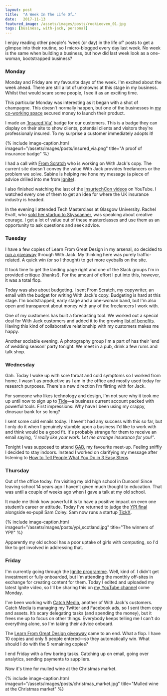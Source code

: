 ```yaml
---
layout: post
title:  "A Week In The Life Of…"
date:   2017-11-13
featured_image: /assets/images/posts/rookieoven_01.jpg
tags: [business, with-jack, personal]
---
```


I enjoy reading other people's 'week (or day) in the life of' posts to get a glimpse into their routine, so I micro-blogged every day last week. No week is the same when building a business, but how did last week look as a one-woman, bootstrapped business?

<h3>Monday</h3>

Monday and Friday are my favourite days of the week. I'm excited about the week ahead. There are still a lot of unknowns at this stage in my business. Whilst that would scare some people, I see it as an exciting time.

This particular Monday was interesting as it began with a shot of champagne. This doesn’t normally happen, but one of the businesses in <a href="https://rookieoven.com/coworking/">my co-working space</a> secured money to launch their product.

I made an <a href="https://withjack.co.uk/insured-via/">'Insured Via'</a> badge for our customers. This is a badge they can display on their site to show clients, potential clients and visitors they're professionaly insured. To my surprise a customer immediately adopts it!

{% include image-caption.html imageurl="/assets/images/posts/insured_via.png" title="A proof of insurance badge" %}

I had a call with <a href="https://www.from-scratch.net/">From Scratch</a> who is working on With Jack's copy. The current site doesn't convey the value With Jack provides freelancers or the problem we solve. Sabine is helping me hone my message (a piece of advice drilled into me from <a href="https://ignite.io/">Ignite</a>).

I also finished watching the last of the <a href="https://www.youtube.com/channel/UCuihjr7Z9mPZjVFev5ybuTw/videos?disable_polymer=1">InsurtechCon videos</a> on YouTube. I watched every one of them to get an idea for where the UK insurance industry is headed.

In the evening I attended Tech Masterclass at Glasgow University. Rachel Evatt, who <a href="https://techcrunch.com/2011/01/17/travel-search-engine-skyscanner-acquires-zoombu/">sold her startup to Skyscanner</a>, was speaking about creative courage. I get a lot of value out of these masterclasses and use them as an opportunity to ask questions and seek advice.

<h3>Tuesday</h3>

I have a few copies of Learn From Great Design in my arsenal, so decided to <a href="https://withjack.co.uk/holiday-deal/">run a giveaway</a> through With Jack. My thinking here was purely traffic-related. A quick win (or so I thought) to get more eyeballs on the site.

It took time to get the landing page right and one of the Slack groups I’m in provided critique (thanks!). For the amount of effort I put into this, however, it was a total flop. 

Today was also about budgeting. I sent From Scratch, my copywriter, an email with the budget for writing With Jack's copy. Budgeting is hard at this stage. I'm bootstrapped, early stage and a one-woman band, but I'm also open and transparent about money with any of the freelancers I work with.

One of my customers has built a forecasting tool. We worked out a special deal for With Jack customers and added it to the growing <a href="https://withjack.co.uk/benefits/">list of benefits</a>. Having this kind of collaborative relationship with my customers makes me happy.

Another sociable evening. A photography group I'm a part of has their 'end of wedding season' party tonight. We meet in a pub, drink a few rums and talk shop.

<h3>Wednesday</h3>

Gah. Today I woke up with sore throat and cold symptoms so I worked from home. I wasn't as productive as I am in the office and mostly used today for research purposes. There's a new direction I’m flirting with for Jack.

For someone who likes technology and design, I'm not sure why it took me up until now to sign up to <a href="https://www.tide.co/">Tide</a>—a business current account packed with powerful tools. First impressions: Why have I been using my crappy, dinosaur bank for so long?

I sent some cold emails today. I haven’t had any success with this so far, but I only do it when I genuinely stumble upon a business I'd like to work with and think would be a good fit. It's probably strange for them to receive an email saying, _"I really like your work. Let me arrange insurance for you!"_.

Tonight I was supposed to attend <a href="http://gab.scot/">GAB</a>, my favourite meet-up. Feeling sniffly I decided to stay indoors. Instead I worked on clarifying my message after listening to <a href="http://buildingastorybrand.com/minisode-1/">How to Tell People What You Do in 3 Easy Steps</a>.

<h3>Thursday</h3>

Out of the office today. I'm visiting my old high school in Dunoon! Since leaving school 14 years ago I haven’t given much thought to education. That was until a couple of weeks ago when I gave a talk at my old school.

It made me think how powerful it is to have a positive impact on even one student’s career or attitude. Today I've returned to judge the <a href="http://ypiscotland.org.uk/">YPI final</a> alongside ex-pupil Sam Coley. Sam now runs a startup <a href="https://www.tickx.co.uk/">TickX</a>.

{% include image-caption.html imageurl="/assets/images/posts/ypi_scotland.jpg" title="The winners of YPI!" %}

Apparently my old school has a poor uptake of girls with computing, so I'd like to get involved in addressing that.

<h3>Friday</h3>

I'm currently going through the <a href="htts://ignite.io">Ignite programme</a>. Well, kind of. I didn't get investment or fully onboarded, but I'm attending the monthly off-sites in exchange for creating content for them. Today I edited and uploaded my latest Ignite video, so I'll be sharing this on <a href="https://www.youtube.com/channel/UCJdtciVNCxmhQnn2cnWK6qg">my YouTube channel</a> come Monday.

I've been working with <a href="https://www.catch-media.co.uk/">Catch Media</a>, another of With Jack's customers. Catch Media is managing my Twitter and Facebook ads, so I sent them copy and assets. It’s scary delegating tasks (and spending the money), but it frees me up to focus on other things. Everybody keeps telling me I can't do everything alone, so I'm taking their advice onboard.

The <a href="https://withjack.co.uk/holiday-deal/">Learn From Great Design giveaway</a> came to an end. What a flop. I have 10 copies and only 5 people entered—so they automatically win. What should I do with the 5 remaining copies?

I end Friday with a few boring tasks. Catching up on email, going over analytics, sending payments to suppliers.

Now it's time for mulled wine at the Christmas market.

{% include image-caption.html imageurl="/assets/images/posts/christmas_market.jpg" title="Mulled wine at the Christmas market" %}